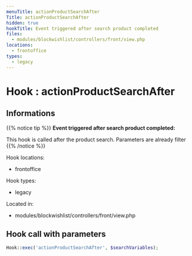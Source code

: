 ```yaml
---
menuTitle: actionProductSearchAfter
Title: actionProductSearchAfter
hidden: true
hookTitle: Event triggered after search product completed
files:
  - modules/blockwishlist/controllers/front/view.php
locations:
  - frontoffice
types:
  - legacy
---
```


# Hook : actionProductSearchAfter

## Informations

{{% notice tip %}}
**Event triggered after search product completed:** 

This hook is called after the product search. Parameters are already filter
{{% /notice %}}

Hook locations: 
  - frontoffice

Hook types: 
  - legacy

Located in: 
  - modules/blockwishlist/controllers/front/view.php

## Hook call with parameters

```php
Hook::exec('actionProductSearchAfter', $searchVariables);
```